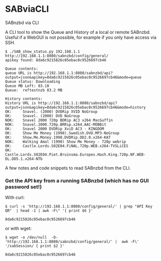 # SABviaCLI
SABnzbd via CLI

A CLI tool to show the Queue and History of a local or remote SABnzbd. Useful if a WebGUI is not possible, for example if you only have access via SSH.

```
$ ./SAB_show_status.py 192.168.1.1 
http://192.168.1.1:8080/sabnzbd/config/general/
apikey found: 8da6c9215826c05ebac0c9526697cb46

Queue contents:
queue URL is http://192.168.1.1:8080/sabnzbd/api?output=json&apikey=8da6c9215826c05ebac0c9526697cb46&mode=queue
Queue status: Downloading
Queue MB Left: 83.18
Queue:  reftestnzb 83.2 MB

History contents:
History URL is http://192.168.1.1:8080/sabnzbd/api?output=json&apikey=8da6c9215826c05ebac0c9526697cb46&mode=history
OK:     Snavel. (2000) DVDRip XVID NoGroup
OK:     Snavel. (2000) DVD NoGroup
NOK:    Snavel 2000 720p BDRip AC3 x264 MacGuffin
NOK:    Snavel.2000.720p.BRRip.x264.AAC-MOBBit
OK:     Snavel 2000 DVDRip XviD AC3 - KINGDOM
OK:     Show Me Money (1998).Swedish.DVD.MP3-NoGroup
OK:     Show.Me.Money.1998.DVDRip.DD2.0.x264-KAT
NOK:    Walking Amal (1998) Show Me Money - 720p webrip
OK:     Castle.Lords.S02E04.FiNAL.720p.WEB.x264-TVSLiCES
OK:     Castle.Lords.S02E04.Piet.Bruinsma.Europes.Hash.King.720p.NF.WEB-DL.DD5.1.x264-NTb
```

A few notes and code snippets to read SABnzbd from the CLI.


### Get the API key from a running SABnzbd (which has no GUI password set!)

With curl:
```
$ curl -s 'http://192.168.1.1:8080/config/general/' | grep "API Key QR"  | head -1 | awk -F\" '{ print $6 }'

8da6c9215826c05ebac0c9526697cb46
```

or with wget:

```
$ wget -o /dev/null  -O- 'http://192.168.1.1:8080/sabnzbd/config/general/' |  awk -F\' '/sabSession/ { print $2 }'

8da6c9215826c05ebac0c9526697cb46
```
